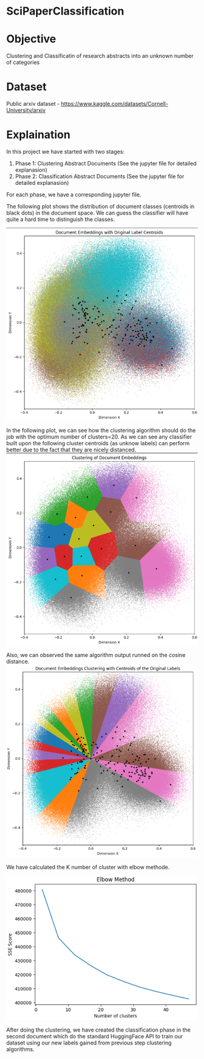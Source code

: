 # SciPaperClassification

# Objective
Clustering and Classificatin of research abstracts into an unknown number of categories

# Dataset
Public arxiv dataset - https://www.kaggle.com/datasets/Cornell-University/arxiv
# Explaination

In this project we have started with two stages:

1. Phase 1: Clustering Abstract Documents (See the jupyter file for detailed explanasion)
2. Phase 2: Classification Abstract Documents (See the jupyter file for detailed explanasion)



For each phase, we have a corresponding jupyter file. 

The following plot shows the distribution of document classes (centroids in black dots) in the document space. We can guess the classifier will have quite a hard time to distinguish the classes.

![](resources/Dist2.png?raw=true)

In the following plot, we can see how the clustering algorithm should do the job with the optimum number of clusters=20. As we can see any classifier built upon the following cluster centroids (as unknow labels) can perform better due to the fact that they are nicely distanced. 
![](resources/Dist1.png?raw=true)

Also, we can observed the same algorithm output runned on the cosine distance. 
![](resources/Dist3.png?raw=true)

We have calculated the K number of cluster with elbow methode.

![](resources/Dist4.png?raw=true)


After doing the clustering, we have created the classification phase in the second document which do the standard HuggingFace API to train our dataset using our new labels gained from previous step clustering algorithms.
